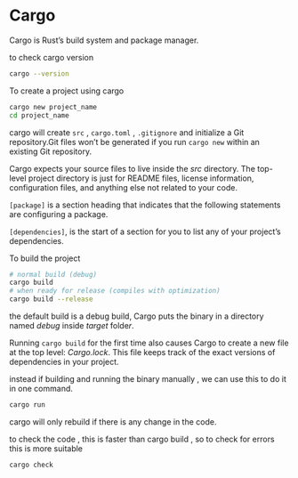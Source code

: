 # Cargo

Cargo is Rust’s build system and package manager.

to check cargo version 

```bash
cargo --version
```

To create a project using cargo 

```bash
cargo new project_name
cd project_name
```

cargo will create `src` , `cargo.toml` , `.gitignore` and initialize a Git repository.Git files won’t be generated if you run `cargo new` within an existing Git repository.

Cargo expects your source files to live inside the *src* directory. The
top-level project directory is just for README files, license information,
configuration files, and anything else not related to your code.

`[package]` is a section heading that indicates that the following statements are configuring a package. 

`[dependencies]`, is the start of a section for you to list any
of your project’s dependencies.

To build the project

```bash
# normal build (debug)
cargo build
# when ready for release (compiles with optimization)
cargo build --release
```

the default build is a debug build, Cargo puts the binary in a directory named *debug* inside *target* folde*r*.

Running `cargo build` for the first time also causes Cargo to create a new file at the top level: *Cargo.lock*. This file keeps track of the exact versions of dependencies in your project.

instead if building and running the binary manually , we can use this to do it in one command.

```bash
cargo run
```

cargo will only rebuild if there is any change in the code.

to check the code , this is faster than cargo build , so to check for errors this is more suitable

```bash
cargo check
```